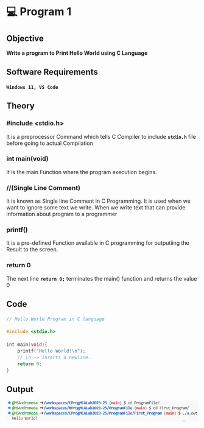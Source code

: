 # 💻 Program 1

## Objective

**Write a program to Print Hello World using C Language**

## Software Requirements

**`Windows 11, VS Code`**

## Theory

### #include <stdio.h>

It is a preprocessor Command which tells C Compiler to include **`stdio.h`** file before going to actual Compilation

### int main(void)

It is the main Function where the program execution begins.

### //(Single Line Comment)

It is known as Single line Comment in C Programming. It is used when we want to ignore some text we write. When we write text that can provide information about program to a programmer

### printf()

It is a pre-defined Function available in C programming for outputiing the Result to the screen.

### return 0

The next line **`return 0;`** terminates the main() function and returns the value 0

## Code

```c
// Hello World Program in C language

#include <stdio.h>

int main(void){
    printf("Hello World!\n");
    // \n -> Inserts a newline.
    return 0;
}
```

## Output
![HelloWorld Program Output](./FirstProgramOutput.png)
